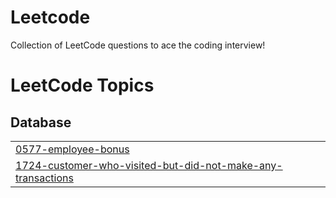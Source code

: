 # Leetcode
Collection of LeetCode questions to ace the coding interview!

<!---LeetCode Topics Start-->
# LeetCode Topics
## Database
|  |
| ------- |
| [0577-employee-bonus](https://github.com/pavankumar6174q/Leetcode/tree/master/0577-employee-bonus) |
| [1724-customer-who-visited-but-did-not-make-any-transactions](https://github.com/pavankumar6174q/Leetcode/tree/master/1724-customer-who-visited-but-did-not-make-any-transactions) |
<!---LeetCode Topics End-->